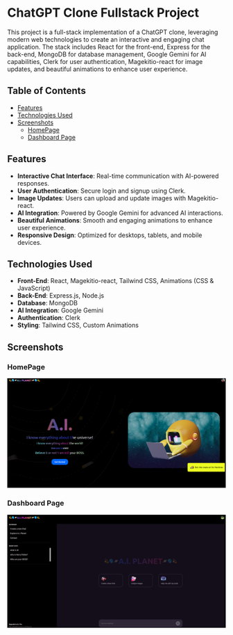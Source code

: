 # ChatGPT Clone Fullstack Project

This project is a full-stack implementation of a ChatGPT clone, leveraging modern web technologies to create an interactive and engaging chat application. The stack includes React for the front-end, Express for the back-end, MongoDB for database management, Google Gemini for AI capabilities, Clerk for user authentication, Magekitio-react for image updates, and beautiful animations to enhance user experience.

## Table of Contents

  - [Features](#features)
  - [Technologies Used](#technologies-used)
  - [Screenshots](#screenshots)
    - [HomePage](#homepage)
    - [Dashboard Page](#dashboard-page)


## Features

- **Interactive Chat Interface**: Real-time communication with AI-powered responses.
- **User Authentication**: Secure login and signup using Clerk.
- **Image Updates**: Users can upload and update images with Magekitio-react.
- **AI Integration**: Powered by Google Gemini for advanced AI interactions.
- **Beautiful Animations**: Smooth and engaging animations to enhance user experience.
- **Responsive Design**: Optimized for desktops, tablets, and mobile devices.

## Technologies Used

- **Front-End**: React, Magekitio-react, Tailwind CSS, Animations (CSS & JavaScript)
- **Back-End**: Express.js, Node.js
- **Database**: MongoDB
- **AI Integration**: Google Gemini
- **Authentication**: Clerk
- **Styling**: Tailwind CSS, Custom Animations

## Screenshots

### HomePage
![HomePage](./assets/ChatGBT_1.png)

### Dashboard Page
![dashboard-page](./assets/ChatGBT_2.png)

